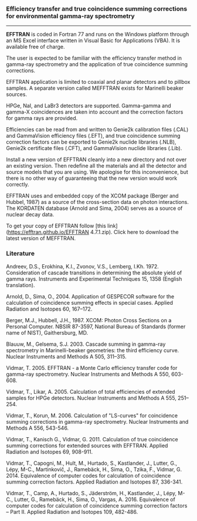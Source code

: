 ### Efficiency transfer and true coincidence summing corrections for environmental gamma-ray spectrometry

---
**EFFTRAN** is coded in Fortran 77 and runs on the Windows platform through an MS Excel interface written in Visual Basic for Applications (VBA). It is available free of charge.

The user is expected to be familiar with the efficiency transfer method in gamma-ray spectrometry and the application of true coincidence summing corrections. 

EFFTRAN application is limited to coaxial and planar detectors and to pillbox samples. A separate version called MEFFTRAN exists for Marinelli beaker sources. 

HPGe, NaI, and LaBr3 detectors are supported. Gamma-gamma and gamma-X coincidences are taken into account and the correction factors for gamma rays are provided.

Efficiencies can be read from and written to Genie2k calibration files (.CAL) and GammaVision efficiency files (.EFT), and true coincidence summing correction factors can be exported to Genie2k nuclide libraries (.NLB), Genie2k certificate files (.CFT), and GammaVision nuclide libraries (.Lib).

Install a new version of EFFTRAN cleanly into a new directory and not over an existing version. Then redefine all the materials and all the detector and source models that you are using. We apologise for this inconvenience, but there is no other way of guaranteeing that the new version would work correctly.

EFFTRAN uses and embedded copy of the XCOM package (Berger and Hubbel, 1987) as a source of the cross-section data on photon interactions. The KORDATEN database (Arnold and Sima, 2004) serves as a source of nuclear decay data.

To get your copy of EFFTRAN follow [this link](https://efftran.github.io/EFFTRAN 4.7.1.zip). Click here to download the latest version of MEFFTRAN. 

### Literature

Andreev, D.S., Erokhina, K.I., Zvonov, V.S., Lemberg, I.Kh. 1972. Consideration of cascade transitions in determining the absolute yield of gamma rays. Instruments and Experimental Techniques 15, 1358 (English translation).

Arnold, D., Sima, O., 2004. Application of GESPECOR software for the calculation of coincidence summing effects in special cases. Applied Radiation and Isotopes 60, 167–172.

Berger, M.J., Hubbell, J.H., 1987. XCOM: Photon Cross Sections on a Personal Computer. NBSIR 87-3597, National Bureau of Standards (former name of NIST), Gaithersburg, MD.

Blauuw, M., Gelsema, S.J. 2003. Cascade summing in gamma-ray spectrometry in Marinelli-beaker geometries: the third efficiency curve. Nuclear Instruments and Methods A 505, 311–315.

Vidmar, T. 2005. EFFTRAN - a Monte Carlo efficiency transfer code for gamma-ray spectrometry. Nuclear Instruments and Methods A 550, 603-608.

Vidmar, T., Likar, A. 2005. Calculation of total efficiencies of extended samples for HPGe detectors. Nuclear Instruments and Methods A 555, 251–254.

Vidmar, T., Korun, M. 2006. Calculation of "LS-curves" for coincidence summing corrections in gamma-ray spectrometry. Nuclear Instruments and Methods A 556, 543-546.

Vidmar, T., Kanisch G., Vidmar, G. 2011. Calculation of true coincidence summing corrections for extended sources with EFFTRAN. Applied Radiation and Isotopes 69, 908-911.

Vidmar, T., Capogni, M., Hult, M., Hurtado, S., Kastlander, J., Lutter, G., Lépy, M-C., Martinkovič, J., Ramebäck, H., Sima, O., Tzika, F., Vidmar, G. 2014. Equivalence of computer codes for calculation of coincidence summing correction factors. Applied Radiation and Isotopes 87, 336-341.

Vidmar, T., Camp, A., Hurtado, S., Jäderström, H., Kastlander, J., Lépy, M-C., Lutter, G., Ramebäck, H., Sima, O., Vargas, A. 2016. Equivalence of computer codes for calculation of coincidence summing correction factors – Part II. Applied Radiation and Isotopes 109, 482-486.
